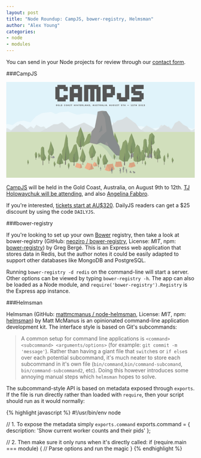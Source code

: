 ```yaml
---
layout: post
title: "Node Roundup: CampJS, bower-registry, Helmsman"
author: "Alex Young"
categories: 
- node
- modules
---
```


<div class="intro">
You can send in your Node projects for review through our <a href="/contact.html">contact form</a>.
</div>

###CampJS

![CampJS August](/images/posts/campjsaug.png)

[CampJS](http://campjs.com/) will be held in the Gold Coast, Australia, on August 9th to 12th.  [TJ Holowaychuk will be attending](http://campjs.com/#campjs-tj-holowaychuk), and also [Angelina Fabbro](http://campjs.com/#campjs-angelina-fabbro).

If you're interested, [tickets start at AU$320](http://tickets.campjs.com/).  DailyJS readers can get a $25 discount by using the code `DAILYJS`.

###bower-registry

If you're looking to set up your own [Bower](http://bower.io/) registry, then take a look at bower-registry (GitHub: [neoziro / bower-registry](https://github.com/neoziro/bower-registry), License: _MIT_, npm: [bower-registry](https://npmjs.org/package/bower-registry)) by Greg Bergé.  This is an Express web application that stores data in Redis, but the author notes it could be easily adapted to support other databases like MongoDB and PostgreSQL.

Running `bower-registry -d redis` on the command-line will start a server.  Other options can be viewed by typing `bower-registry -h`.  The app can also be loaded as a Node module, and `require('bower-registry').Registry` is the Express app instance.

###Helmsman

Helmsman (GitHub: [mattmcmanus / node-helmsman](https://github.com/mattmcmanus/node-helmsman), License: _MIT_, npm: [helmsman](https://npmjs.org/package/helmsman)) by Matt McManus is an opinionated command-line application development kit.  The interface style is based on Git's subcommands:

> A common setup for command line applications is `<command> <subcommand> <arguments/options>` (for example: `git commit -m 'message'`). Rather than having a giant file that `switch`es or `if else`s over each potential subcommand, it's much neater to store each subcommand in it's own file (`bin/command`,`bin/command-subcomand`, `bin/command-subcommand2`, etc). Doing this however introduces some annoying manual steps which `helmsman` hopes to solve.

The subcommand-style API is based on metadata exposed through `exports`.  If the file is run directly rather than loaded with `require`, then your script should run as it would normally:

{% highlight javascript %}
#!/usr/bin/env node

// 1. To expose the metadata simply `exports.command`
exports.command = {
  description: 'Show current worker counts and their pids'
};

// 2. Then make sure it only runs when it's directly called:
if (require.main === module) {
  // Parse options and run the magic
}
{% endhighlight %}

